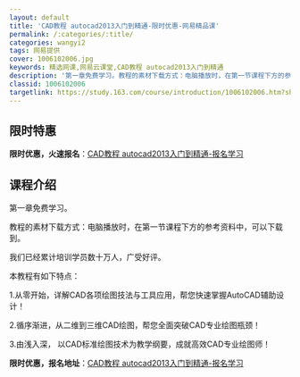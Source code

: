 ```yaml
---
layout: default
title: 'CAD教程 autocad2013入门到精通-限时优惠-网易精品课'
permalink: /:categories/:title/
categories: wangyi2
tags: 网易提供
cover: 1006102006.jpg
keywords: 精选网课,网易云课堂,CAD教程 autocad2013入门到精通
description: '第一章免费学习。教程的素材下载方式：电脑播放时，在第一节课程下方的参考资料中，可以下载到。我们已经累计培训学员数十万人，'
classid: 1006102006
targetlink: https://study.163.com/course/introduction/1006102006.htm?share=1&shareId=1025206652&utm_campaign=share&utm_medium=iphoneShare&utm_source=&utm_u=1025206652
---
```


## 限时特惠

**限时优惠，火速报名**：[CAD教程 autocad2013入门到精通-报名学习](https://study.163.com/course/introduction/1006102006.htm?share=1&shareId=1025206652&utm_campaign=share&utm_medium=iphoneShare&utm_source=&utm_u=1025206652)

## 课程介绍

第一章免费学习。

教程的素材下载方式：电脑播放时，在第一节课程下方的参考资料中，可以下载到。

我们已经累计培训学员数十万人，广受好评。

本教程有如下特点：

1.从零开始，详解CAD各项绘图技法与工具应用，帮您快速掌握AutoCAD辅助设计！

2.循序渐进，从二维到三维CAD绘图，帮您全面突破CAD专业绘图瓶颈！

3.由浅入深， 以CAD标准绘图技术为教学纲要，成就高效CAD专业绘图师！

**限时优惠，报名地址**：[CAD教程 autocad2013入门到精通-报名学习](https://study.163.com/course/introduction/1006102006.htm?share=1&shareId=1025206652&utm_campaign=share&utm_medium=iphoneShare&utm_source=&utm_u=1025206652)


